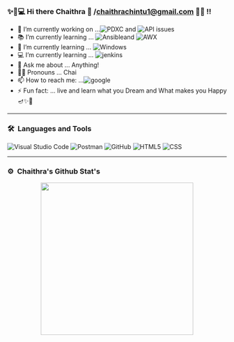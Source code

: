 ### ✨👩💻 Hi there Chaithra 👋 /chaithrachintu1@gmail.com ✌🏻  !!



- 🔭 I’m currently working on ...![PDXC](https://img.shields.io/badge/-PDXC-00ff?style=flat&logo=jenkins) and 
                                 ![API issues](https://img.shields.io/badge/-API%20issues-00ff?style=flat&logo=Postman)
- 📚 I’m currently learning ... ![Ansible](https://img.shields.io/badge/-Ansible-003366?style=flat&logo=linux)and
                                ![AWX](https://img.shields.io/badge/-AWX-003366?style=flat&logo=linux)                         
- 🌱 I’m currently learning ... ![Windows](https://img.shields.io/badge/-SRA%20modernization-F00?style=flat&logo=Windows)
- 💻 I’m currently learning ... ![jenkins](https://img.shields.io/badge/-Jenkins-9cf?style=flat&logo=jenkins)
- 💬 Ask me about ... Anything!
- 🦸‍♀️   Pronouns ... Chai
- 📫 How to reach me: ...![google](https://img.shields.io/badge/gmail-@chaithrachintu1%40gmail.com-orange)
- ⚡ Fun fact: ... live and learn what you Dream and What makes you Happy 🪔✨🌷

---
### 🛠 &nbsp;Languages and Tools
![Visual Studio Code](https://img.shields.io/badge/-Visual%20Studio%20Code-333333?style=flat&logo=visual-studio-code&logoColor=007ACC)
![Postman](https://img.shields.io/badge/-Postman-000000?style=flat&logo=postman)
![GitHub](https://img.shields.io/badge/-GitHub-333333?style=flat&logo=github)
![HTML5](https://img.shields.io/badge/-HTML5-333333?style=flat&logo=HTML5)
![CSS](https://img.shields.io/badge/-CSS-333333?style=flat&logo=CSS3&logoColor=1572B6)

---
### ⚙️ &nbsp;Chaithra's Github Stat's

 <p align='center'>
  <a href="#"><img src="https://github-readme-stats.vercel.app/api?username=ChaithraMH&show_icons=true&count_private=true&theme=dark" width="350"></a>
</p>
